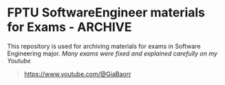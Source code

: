 # FPTU SoftwareEngineer materials for Exams - ARCHIVE
 This repository is used for archiving materials for exams in Software Engineering major.
 *Many exams were fixed and explained carefully on my Youtube*
 >https://www.youtube.com/@GiaBaorr
